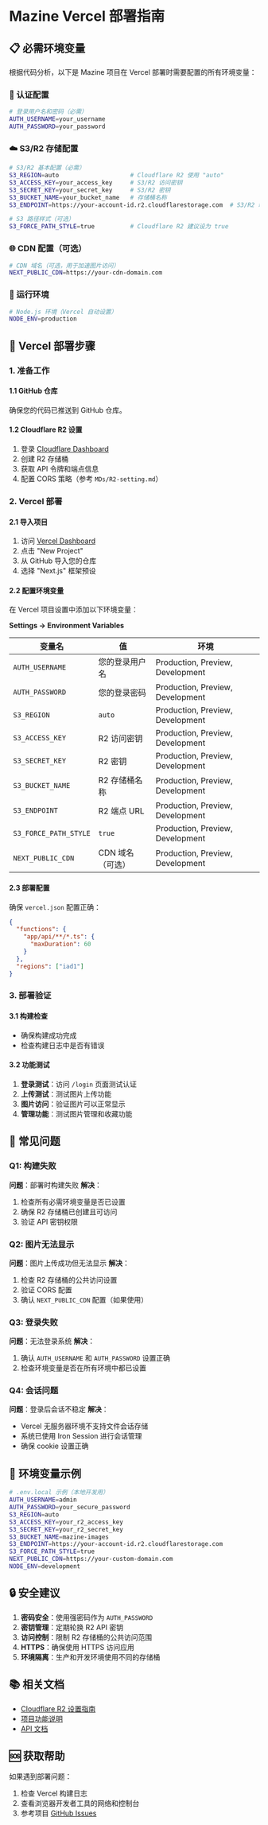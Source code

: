 # Mazine Vercel 部署指南

## 📋 必需环境变量

根据代码分析，以下是 Mazine 项目在 Vercel 部署时需要配置的所有环境变量：

### 🔐 认证配置
```bash
# 登录用户名和密码（必需）
AUTH_USERNAME=your_username
AUTH_PASSWORD=your_password
```

### ☁️ S3/R2 存储配置
```bash
# S3/R2 基本配置（必需）
S3_REGION=auto                    # Cloudflare R2 使用 "auto"
S3_ACCESS_KEY=your_access_key     # S3/R2 访问密钥
S3_SECRET_KEY=your_secret_key     # S3/R2 密钥
S3_BUCKET_NAME=your_bucket_name   # 存储桶名称
S3_ENDPOINT=https://your-account-id.r2.cloudflarestorage.com  # S3/R2 端点

# S3 路径样式（可选）
S3_FORCE_PATH_STYLE=true          # Cloudflare R2 建议设为 true
```

### 🌐 CDN 配置（可选）
```bash
# CDN 域名（可选，用于加速图片访问）
NEXT_PUBLIC_CDN=https://your-cdn-domain.com
```

### 🔧 运行环境
```bash
# Node.js 环境（Vercel 自动设置）
NODE_ENV=production
```

## 🚀 Vercel 部署步骤

### 1. 准备工作

#### 1.1 GitHub 仓库
确保您的代码已推送到 GitHub 仓库。

#### 1.2 Cloudflare R2 设置
1. 登录 [Cloudflare Dashboard](https://dash.cloudflare.com/)
2. 创建 R2 存储桶
3. 获取 API 令牌和端点信息
4. 配置 CORS 策略（参考 `MDs/R2-setting.md`）

### 2. Vercel 部署

#### 2.1 导入项目
1. 访问 [Vercel Dashboard](https://vercel.com/dashboard)
2. 点击 "New Project"
3. 从 GitHub 导入您的仓库
4. 选择 "Next.js" 框架预设

#### 2.2 配置环境变量
在 Vercel 项目设置中添加以下环境变量：

**Settings → Environment Variables**

| 变量名 | 值 | 环境 |
|--------|----|----|
| `AUTH_USERNAME` | 您的登录用户名 | Production, Preview, Development |
| `AUTH_PASSWORD` | 您的登录密码 | Production, Preview, Development |
| `S3_REGION` | `auto` | Production, Preview, Development |
| `S3_ACCESS_KEY` | R2 访问密钥 | Production, Preview, Development |
| `S3_SECRET_KEY` | R2 密钥 | Production, Preview, Development |
| `S3_BUCKET_NAME` | R2 存储桶名称 | Production, Preview, Development |
| `S3_ENDPOINT` | R2 端点 URL | Production, Preview, Development |
| `S3_FORCE_PATH_STYLE` | `true` | Production, Preview, Development |
| `NEXT_PUBLIC_CDN` | CDN 域名（可选） | Production, Preview, Development |

#### 2.3 部署配置
确保 `vercel.json` 配置正确：

```json
{
  "functions": {
    "app/api/**/*.ts": {
      "maxDuration": 60
    }
  },
  "regions": ["iad1"]
}
```

### 3. 部署验证

#### 3.1 构建检查
- 确保构建成功完成
- 检查构建日志中是否有错误

#### 3.2 功能测试
1. **登录测试**：访问 `/login` 页面测试认证
2. **上传测试**：测试图片上传功能
3. **图片访问**：验证图片可以正常显示
4. **管理功能**：测试图片管理和收藏功能

## 🔧 常见问题

### Q1: 构建失败
**问题**：部署时构建失败
**解决**：
1. 检查所有必需环境变量是否已设置
2. 确保 R2 存储桶已创建且可访问
3. 验证 API 密钥权限

### Q2: 图片无法显示
**问题**：图片上传成功但无法显示
**解决**：
1. 检查 R2 存储桶的公共访问设置
2. 验证 CORS 配置
3. 确认 `NEXT_PUBLIC_CDN` 配置（如果使用）

### Q3: 登录失败
**问题**：无法登录系统
**解决**：
1. 确认 `AUTH_USERNAME` 和 `AUTH_PASSWORD` 设置正确
2. 检查环境变量是否在所有环境中都已设置

### Q4: 会话问题
**问题**：登录后会话不稳定
**解决**：
- Vercel 无服务器环境不支持文件会话存储
- 系统已使用 Iron Session 进行会话管理
- 确保 cookie 设置正确

## 📝 环境变量示例

```bash
# .env.local 示例（本地开发用）
AUTH_USERNAME=admin
AUTH_PASSWORD=your_secure_password
S3_REGION=auto
S3_ACCESS_KEY=your_r2_access_key
S3_SECRET_KEY=your_r2_secret_key
S3_BUCKET_NAME=mazine-images
S3_ENDPOINT=https://your-account-id.r2.cloudflarestorage.com
S3_FORCE_PATH_STYLE=true
NEXT_PUBLIC_CDN=https://your-custom-domain.com
NODE_ENV=development
```

## 🔒 安全建议

1. **密码安全**：使用强密码作为 `AUTH_PASSWORD`
2. **密钥管理**：定期轮换 R2 API 密钥
3. **访问控制**：限制 R2 存储桶的公共访问范围
4. **HTTPS**：确保使用 HTTPS 访问应用
5. **环境隔离**：生产和开发环境使用不同的存储桶

## 📚 相关文档

- [Cloudflare R2 设置指南](../MDs/R2-setting.md)
- [项目功能说明](../MDs/Mazine_zh.md)
- [API 文档](../docs/page-functions.md)

## 🆘 获取帮助

如果遇到部署问题：
1. 检查 Vercel 构建日志
2. 查看浏览器开发者工具的网络和控制台
3. 参考项目 [GitHub Issues](https://github.com/waycaan/mazine/issues)
